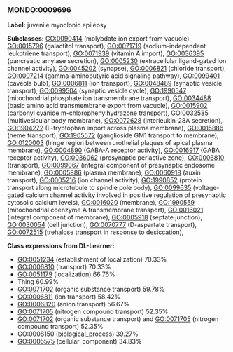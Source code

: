 
### [MONDO:0009696](http://purl.obolibrary.org/obo/MONDO_0009696)
**Label:** juvenile myoclonic epilepsy

**Subclasses:** [GO:0090414](http://purl.obolibrary.org/obo/GO_0090414) (molybdate ion export from vacuole), [GO:0015796](http://purl.obolibrary.org/obo/GO_0015796) (galactitol transport), [GO:0071719](http://purl.obolibrary.org/obo/GO_0071719) (sodium-independent leukotriene transport), [GO:0071939](http://purl.obolibrary.org/obo/GO_0071939) (vitamin A import), [GO:0036395](http://purl.obolibrary.org/obo/GO_0036395) (pancreatic amylase secretion), [GO:0005230](http://purl.obolibrary.org/obo/GO_0005230) (extracellular ligand-gated ion channel activity), [GO:0045202](http://purl.obolibrary.org/obo/GO_0045202) (synapse), [GO:0006821](http://purl.obolibrary.org/obo/GO_0006821) (chloride transport), [GO:0007214](http://purl.obolibrary.org/obo/GO_0007214) (gamma-aminobutyric acid signaling pathway), [GO:0099401](http://purl.obolibrary.org/obo/GO_0099401) (caveola bulb), [GO:0006811](http://purl.obolibrary.org/obo/GO_0006811) (ion transport), [GO:0048489](http://purl.obolibrary.org/obo/GO_0048489) (synaptic vesicle transport), [GO:0099504](http://purl.obolibrary.org/obo/GO_0099504) (synaptic vesicle cycle), [GO:1990547](http://purl.obolibrary.org/obo/GO_1990547) (mitochondrial phosphate ion transmembrane transport), [GO:0034488](http://purl.obolibrary.org/obo/GO_0034488) (basic amino acid transmembrane export from vacuole), [GO:0015902](http://purl.obolibrary.org/obo/GO_0015902) (carbonyl cyanide m-chlorophenylhydrazone transport), [GO:0032585](http://purl.obolibrary.org/obo/GO_0032585) (multivesicular body membrane), [GO:0072628](http://purl.obolibrary.org/obo/GO_0072628) (interleukin-28A secretion), [GO:1904272](http://purl.obolibrary.org/obo/GO_1904272) (L-tryptophan import across plasma membrane), [GO:0015886](http://purl.obolibrary.org/obo/GO_0015886) (heme transport), [GO:1905572](http://purl.obolibrary.org/obo/GO_1905572) (ganglioside GM1 transport to membrane), [GO:0120003](http://purl.obolibrary.org/obo/GO_0120003) (hinge region between urothelial plaques of apical plasma membrane), [GO:0004890](http://purl.obolibrary.org/obo/GO_0004890) (GABA-A receptor activity), [GO:0016917](http://purl.obolibrary.org/obo/GO_0016917) (GABA receptor activity), [GO:0036062](http://purl.obolibrary.org/obo/GO_0036062) (presynaptic periactive zone), [GO:0006810](http://purl.obolibrary.org/obo/GO_0006810) (transport), [GO:0099067](http://purl.obolibrary.org/obo/GO_0099067) (integral component of presynaptic endosome membrane), [GO:0005886](http://purl.obolibrary.org/obo/GO_0005886) (plasma membrane), [GO:0060918](http://purl.obolibrary.org/obo/GO_0060918) (auxin transport), [GO:0005216](http://purl.obolibrary.org/obo/GO_0005216) (ion channel activity), [GO:1990852](http://purl.obolibrary.org/obo/GO_1990852) (protein transport along microtubule to spindle pole body), [GO:0099635](http://purl.obolibrary.org/obo/GO_0099635) (voltage-gated calcium channel activity involved in positive regulation of presynaptic cytosolic calcium levels), [GO:0016020](http://purl.obolibrary.org/obo/GO_0016020) (membrane), [GO:1990559](http://purl.obolibrary.org/obo/GO_1990559) (mitochondrial coenzyme A transmembrane transport), [GO:0016021](http://purl.obolibrary.org/obo/GO_0016021) (integral component of membrane), [GO:0005918](http://purl.obolibrary.org/obo/GO_0005918) (septate junction), [GO:0030054](http://purl.obolibrary.org/obo/GO_0030054) (cell junction), [GO:0070777](http://purl.obolibrary.org/obo/GO_0070777) (D-aspartate transport), [GO:0072515](http://purl.obolibrary.org/obo/GO_0072515) (trehalose transport in response to desiccation), 

**Class expressions from DL-Learner:**

- [GO:0051234](http://purl.obolibrary.org/obo/GO_0051234) (establishment of localization) 70.33%
- [GO:0006810](http://purl.obolibrary.org/obo/GO_0006810) (transport) 70.33%
- [GO:0051179](http://purl.obolibrary.org/obo/GO_0051179) (localization) 66.76%
- Thing 60.99%
- [GO:0071702](http://purl.obolibrary.org/obo/GO_0071702) (organic substance transport) 59.78%
- [GO:0006811](http://purl.obolibrary.org/obo/GO_0006811) (ion transport) 58.42%
- [GO:0006820](http://purl.obolibrary.org/obo/GO_0006820) (anion transport) 56.67%
- [GO:0071705](http://purl.obolibrary.org/obo/GO_0071705) (nitrogen compound transport) 52.35%
- [GO:0071702](http://purl.obolibrary.org/obo/GO_0071702) (organic substance transport) and [GO:0071705](http://purl.obolibrary.org/obo/GO_0071705) (nitrogen compound transport) 52.35%
- [GO:0008150](http://purl.obolibrary.org/obo/GO_0008150) (biological_process) 39.27%
- [GO:0005575](http://purl.obolibrary.org/obo/GO_0005575) (cellular_component) 34.83%


